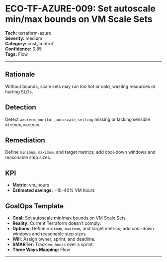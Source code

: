 # ECO-TF-AZURE-009: Set autoscale min/max bounds on VM Scale Sets

**Tech:** terraform-azure  
**Severity:** medium  
**Category:** cost_control  
**Confidence:** 0.85  
**Tags:** Flow

---

## Rationale
Without bounds, scale sets may run too hot or cold, wasting resources or hurting SLOs.

## Detection
Detect `azurerm_monitor_autoscale_setting` missing or lacking sensible `minimum`, `maximum`.

## Remediation
Define `minimum`, `maximum`, and target metrics; add cool-down windows and reasonable step sizes.

## KPI
- **Metric:** vm_hours  
- **Estimated savings:** −10–40% VM hours

## GoalOps Template
- **Goal:** Set autoscale min/max bounds on VM Scale Sets  
- **Reality:** Current Terraform doesn’t comply.  
- **Options:** Define `minimum`, `maximum`, and target metrics; add cool-down windows and reasonable step sizes.  
- **Will:** Assign owner, sprint, and deadline.  
- **SMARTer:** Track `vm_hours` over a sprint.  
- **Three Ways Mapping:** Flow

---

